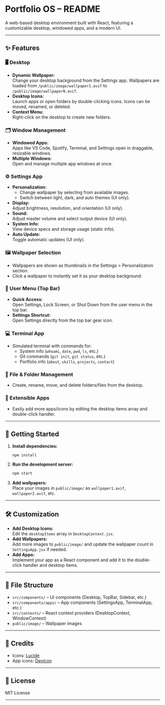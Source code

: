 # Portfolio OS – README

A web-based desktop environment built with React, featuring a customizable desktop, windowed apps, and a modern UI.

---

## ✨ Features

### 🖥️ Desktop

- **Dynamic Wallpaper:**  
  Change your desktop background from the Settings app. Wallpapers are loaded from `/public/image/wallpaper1.avif` to `/public/image/wallpaperN.avif`.
- **Desktop Icons:**  
  Launch apps or open folders by double-clicking icons. Icons can be moved, renamed, or deleted.
- **Context Menu:**  
  Right-click on the desktop to create new folders.

### 🗂️ Window Management

- **Windowed Apps:**  
  Apps like VS Code, Spotify, Terminal, and Settings open in draggable, resizable windows.
- **Multiple Windows:**  
  Open and manage multiple app windows at once.

### ⚙️ Settings App

- **Personalization:**
  - Change wallpaper by selecting from available images.
  - Switch between light, dark, and auto themes (UI only).
- **Display:**  
  Adjust brightness, resolution, and orientation (UI only).
- **Sound:**  
  Adjust master volume and select output device (UI only).
- **System Info:**  
  View device specs and storage usage (static info).
- **Auto Update:**  
  Toggle automatic updates (UI only).

### 🖼️ Wallpaper Selection

- Wallpapers are shown as thumbnails in the Settings > Personalization section.
- Click a wallpaper to instantly set it as your desktop background.

### 🧑 User Menu (Top Bar)

- **Quick Access:**  
  Open Settings, Lock Screen, or Shut Down from the user menu in the top bar.
- **Settings Shortcut:**  
  Open Settings directly from the top bar gear icon.

### 💻 Terminal App

- Simulated terminal with commands for:
  - System info (`whoami`, `date`, `pwd`, `ls`, etc.)
  - Git commands (`git init`, `git status`, etc.)
  - Portfolio info (`about`, `skills`, `projects`, `contact`)

### 📁 File & Folder Management

- Create, rename, move, and delete folders/files from the desktop.

### 🔌 Extensible Apps

- Easily add more apps/icons by editing the desktop items array and double-click handler.

---

## 🚀 Getting Started

1. **Install dependencies:**

   ```sh
   npm install
   ```

2. **Run the development server:**

   ```sh
   npm start
   ```

3. **Add wallpapers:**  
   Place your images in `public/image/` as `wallpaper1.avif`, `wallpaper2.avif`, etc.

---

## 🛠️ Customization

- **Add Desktop Icons:**  
  Edit the `desktopItems` array in `DesktopContext.jsx`.
- **Add Wallpapers:**  
  Add more images to `public/image/` and update the wallpaper count in `SettingsApp.jsx` if needed.
- **Add Apps:**  
  Implement your app as a React component and add it to the double-click handler and desktop items.

---

## 📄 File Structure

- `src/components/` – UI components (Desktop, TopBar, Sidebar, etc.)
- `src/components/apps/` – App components (SettingsApp, TerminalApp, etc.)
- `src/contexts/` – React context providers (DesktopContext, WindowContext)
- `public/image/` – Wallpaper images

---

## 🙏 Credits

- Icons: [Lucide](https://lucide.dev/)
- App icons: [Devicon](https://devicon.dev/)

---

## 📝 License

MIT License

---
